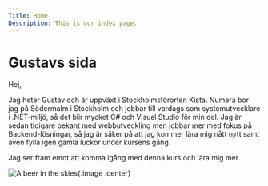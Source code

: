 ```yaml
---
Title: Home
Description: This is our index page.
---
```


Gustavs sida
==========================

Hej,

Jag heter Gustav och är uppväxt i Stockholmsförorten Kista. Numera bor jag på Södermalm i Stockholm och jobbar till vardags som systemutvecklare i .NET-miljö, så det blir mycket C# och Visual Studio för min del. Jag är sedan tidigare bekant med webbutveckling men jobbar mer med fokus på Backend-lösningar, så jag är säker på att jag kommer lära mig nått nytt samt även fylla igen gamla luckor under kursens gång.

Jag ser fram emot att komma igång med denna kurs och lära mig mer.

![A beer in the skies](%assets_url%/img/beer.jpg){.image .center}
